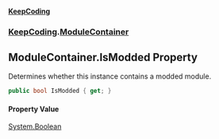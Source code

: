 #### [KeepCoding](index.md 'index')
### [KeepCoding](KeepCoding.md 'KeepCoding').[ModuleContainer](ModuleContainer.md 'KeepCoding.ModuleContainer')
## ModuleContainer.IsModded Property
Determines whether this instance contains a modded module.  
```csharp
public bool IsModded { get; }
```
#### Property Value
[System.Boolean](https://docs.microsoft.com/en-us/dotnet/api/System.Boolean 'System.Boolean')
